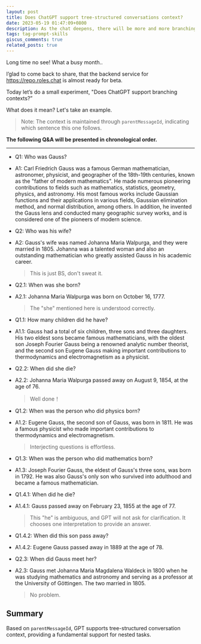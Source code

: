 ```yaml
---
layout: post
title: Does ChatGPT support tree-structured conversations context?
date: 2023-05-19 01:47:09+0800
description: As the chat deepens, there will be more and more branching subtopics. Does ChatGPT support branching context? The experiment reveals the answer.
tags: tag-prompt-skills
giscus_comments: true
related_posts: true
---
```


Long time no see! What a busy month..

I’glad to come back to share, that the backend service for https://repo.roles.chat is almost ready for beta.

Today let’s do a small experiment, "Does ChatGPT support branching contexts?”

What does it mean? Let's take an example.
> Note: The context is maintained through `parentMessageId`, indicating which sentence this one follows.

**The following Q&A will be presented in chronological order.**

-----

- Q1:  Who was Gauss?
- A1: Carl Friedrich Gauss was a famous German mathematician, astronomer, physicist, and geographer of the 18th-19th centuries, known as the "father of modern mathematics". He made numerous pioneering contributions to fields such as mathematics, statistics, geometry, physics, and astronomy. His most famous works include Gaussian functions and their applications in various fields, Gaussian elimination method, and normal distribution, among others. In addition, he invented the Gauss lens and conducted many geographic survey works, and is considered one of the pioneers of modern science.

- Q2: Who was his wife?
- A2: Gauss's wife was named Johanna Maria Walpurga, and they were married in 1805. Johanna was a talented woman and also an outstanding mathematician who greatly assisted Gauss in his academic career.
  > This is just BS, don't sweat it.

- Q2.1: When was she born?
- A2.1: Johanna Maria Walpurga was born on October 16, 1777.
  > The "she" mentioned here is understood correctly.

- Q1.1: How many children did he have?
- A1.1: Gauss had a total of six children, three sons and three daughters. His two eldest sons became famous mathematicians, with the oldest son Joseph Fourier Gauss being a renowned analytic number theorist, and the second son Eugene Gauss making important contributions to thermodynamics and electromagnetism as a physicist.

- Q2.2: When did she die?
- A2.2: Johanna Maria Walpurga passed away on August 9, 1854, at the age of 76.
  > Well done！

- Q1.2: When was the person who did physics born?
- A1.2: Eugene Gauss, the second son of Gauss, was born in 1811. He was a famous physicist who made important contributions to thermodynamics and electromagnetism.
  > Interjecting questions is effortless.

- Q1.3: When was the person who did mathematics born?
- A1.3: Joseph Fourier Gauss, the eldest of Gauss's three sons, was born in 1792. He was also Gauss's only son who survived into adulthood and became a famous mathematician.

- Q1.4.1: When did he die?
- A1.4.1: Gauss passed away on February 23, 1855 at the age of 77.
  > This "he" is ambiguous, and GPT will not ask for clarification. It chooses one interpretation to provide an answer.

- Q1.4.2:  When did this son pass away?
- A1.4.2: Eugene Gauss passed away in 1889 at the age of 78.

- Q2.3: When did Gauss meet her?
- A2.3: Gauss met Johanna Maria Magdalena Waldeck in 1800 when he was studying mathematics and astronomy and serving as a professor at the University of Göttingen. The two married in 1805.
  > No problem.

## Summary

Based on `parentMessageId`, GPT supports tree-structured conversation context, providing a fundamental support for nested tasks.
